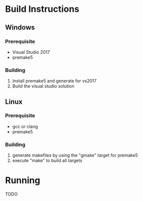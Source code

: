 
# Build Instructions
## Windows
### Prerequisite
* Visual Studio 2017
* premake5

### Building
1. Install premake5 and generate for vs2017
2. Build the visual studio solution

## Linux
### Prerequisite
* gcc or clang
* premake5

### Building
1. generate makefiles by using the "gmake" target for premake5
2. execute "make" to build all targets

# Running
TODO